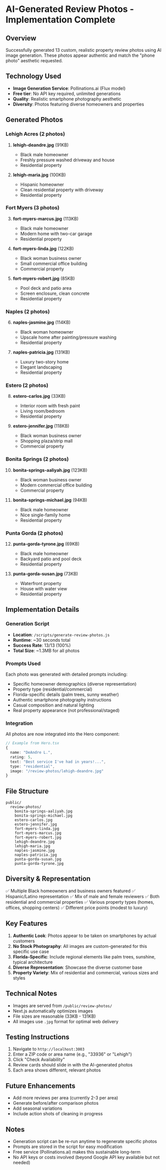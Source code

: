 # AI-Generated Review Photos - Implementation Complete

## Overview
Successfully generated 13 custom, realistic property review photos using AI image generation. These photos appear authentic and match the "phone photo" aesthetic requested.

## Technology Used
- **Image Generation Service**: Pollinations.ai (Flux model)
- **Free tier**: No API key required, unlimited generations
- **Quality**: Realistic smartphone photography aesthetic
- **Diversity**: Photos featuring diverse homeowners and properties

## Generated Photos

### Lehigh Acres (2 photos)
1. **lehigh-deandre.jpg** (91KB)
   - Black male homeowner
   - Freshly pressure washed driveway and house
   - Residential property
   
2. **lehigh-maria.jpg** (100KB)
   - Hispanic homeowner
   - Clean residential property with driveway
   - Residential property

### Fort Myers (3 photos)
3. **fort-myers-marcus.jpg** (113KB)
   - Black male homeowner
   - Modern home with two-car garage
   - Residential property
   
4. **fort-myers-linda.jpg** (122KB)
   - Black woman business owner
   - Small commercial office building
   - Commercial property
   
5. **fort-myers-robert.jpg** (85KB)
   - Pool deck and patio area
   - Screen enclosure, clean concrete
   - Residential property

### Naples (2 photos)
6. **naples-jasmine.jpg** (114KB)
   - Black woman homeowner
   - Upscale home after painting/pressure washing
   - Residential property
   
7. **naples-patricia.jpg** (131KB)
   - Luxury two-story home
   - Elegant landscaping
   - Residential property

### Estero (2 photos)
8. **estero-carlos.jpg** (33KB)
   - Interior room with fresh paint
   - Living room/bedroom
   - Residential property
   
9. **estero-jennifer.jpg** (118KB)
   - Black woman business owner
   - Shopping plaza/strip mall
   - Commercial property

### Bonita Springs (2 photos)
10. **bonita-springs-aaliyah.jpg** (123KB)
    - Black woman business owner
    - Modern commercial office building
    - Commercial property
    
11. **bonita-springs-michael.jpg** (94KB)
    - Black male homeowner
    - Nice single-family home
    - Residential property

### Punta Gorda (2 photos)
12. **punta-gorda-tyrone.jpg** (69KB)
    - Black male homeowner
    - Backyard patio and pool deck
    - Residential property
    
13. **punta-gorda-susan.jpg** (73KB)
    - Waterfront property
    - House with water view
    - Residential property

## Implementation Details

### Generation Script
- **Location**: `/scripts/generate-review-photos.js`
- **Runtime**: ~30 seconds total
- **Success Rate**: 13/13 (100%)
- **Total Size**: ~1.3MB for all photos

### Prompts Used
Each photo was generated with detailed prompts including:
- Specific homeowner demographics (diverse representation)
- Property type (residential/commercial)
- Florida-specific details (palm trees, sunny weather)
- Authentic smartphone photography instructions
- Casual composition and natural lighting
- Real property appearance (not professional/staged)

### Integration
All photos are now integrated into the Hero component:
```typescript
// Example from Hero.tsx
{
  name: "DeAndre L.",
  rating: 5,
  text: "Best service I've had in years!...",
  type: "residential",
  image: "/review-photos/lehigh-deandre.jpg"
}
```

## File Structure
```
public/
  review-photos/
    bonita-springs-aaliyah.jpg
    bonita-springs-michael.jpg
    estero-carlos.jpg
    estero-jennifer.jpg
    fort-myers-linda.jpg
    fort-myers-marcus.jpg
    fort-myers-robert.jpg
    lehigh-deandre.jpg
    lehigh-maria.jpg
    naples-jasmine.jpg
    naples-patricia.jpg
    punta-gorda-susan.jpg
    punta-gorda-tyrone.jpg
```

## Diversity & Representation
✅ Multiple Black homeowners and business owners featured
✅ Hispanic/Latino representation
✅ Mix of male and female reviewers
✅ Both residential and commercial properties
✅ Various property types (homes, offices, shopping centers)
✅ Different price points (modest to luxury)

## Key Features
1. **Authentic Look**: Photos appear to be taken on smartphones by actual customers
2. **No Stock Photography**: All images are custom-generated for this specific use case
3. **Florida-Specific**: Include regional elements like palm trees, sunshine, typical architecture
4. **Diverse Representation**: Showcase the diverse customer base
5. **Property Variety**: Mix of residential and commercial, various sizes and styles

## Technical Notes
- Images are served from `/public/review-photos/`
- Next.js automatically optimizes images
- File sizes are reasonable (33KB - 131KB)
- All images use `.jpg` format for optimal web delivery

## Testing Instructions
1. Navigate to `http://localhost:3003`
2. Enter a ZIP code or area name (e.g., "33936" or "Lehigh")
3. Click "Check Availability"
4. Review cards should slide in with the AI-generated photos
5. Each area shows different, relevant photos

## Future Enhancements
- Add more reviews per area (currently 2-3 per area)
- Generate before/after comparison photos
- Add seasonal variations
- Include action shots of cleaning in progress

## Notes
- Generation script can be re-run anytime to regenerate specific photos
- Prompts are stored in the script for easy modification
- Free service (Pollinations.ai) makes this sustainable long-term
- No API keys or costs involved (beyond Google API key available but not needed)

